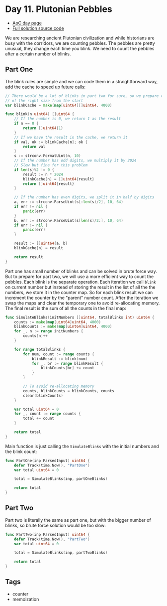 # Day 11. Plutonian Pebbles
- [AoC day page](https://adventofcode.com/2024/day/11)
- [Full solution source code](https://github.com/insomnes/aoc/tree/main/2024/11_pebbles)

We are researching ancient Plutonian civilization and while historians are busy with
the corridors, we are counting pebbles. The pebbles are pretty unusual, they change
each time you blink. We need to count the pebbles after a certain number of blinks.

## Part One
The blink rules are simple and we can code them in a straightforward way, add the 
cache to speed up future calls:

```go
// There would be a lot of blinks in part two for sure, so we prepare cache
// of the right size from the start
var blinkCache = make(map[uint64][]uint64, 4000)

func blink(n uint64) []uint64 {
    // If the number is 0, we return 1 as the result
	if n == 0 {
		return []uint64{1}
	}
    // If we have the result in the cache, we return it
	if val, ok := blinkCache[n]; ok {
		return val
	}
	s := strconv.FormatUint(n, 10)
    // If the number has odd digits, we multiply it by 2024
	// Slow but fine for this problem
	if len(s)%2 != 0 {
		result := n * 2024
		blinkCache[n] = []uint64{result}
		return []uint64{result}
	}

    // If the number has even digits, we split it in half by digits
	a, err := strconv.ParseUint(s[:len(s)/2], 10, 64)
	if err != nil {
		panic(err)
	}
	b, err := strconv.ParseUint(s[len(s)/2:], 10, 64)
	if err != nil {
		panic(err)
	}

	result := []uint64{a, b}
	blinkCache[n] = result

	return result
}
```

Part one has small number of blinks and can be solved in brute force way. But to
prepare for part two, we will use a more efficient way to count the pebbles.
Each blink is the separate operation. Each iteration we call `blink` on current number
but instead of storing the result in the list of all the the numbers, we store it in 
the counter map. So for each blink result we can increment the counter by the "parent"
number count. After the iteration we swap the maps and clear the temporary one to 
avoid re-allocating memory. The final result is the sum of all the counts in the final map:

```go
func SimulateBlinks(initNumbers []uint64, totalBlinks int) uint64 {
	counts := make(map[uint64]uint64, 4000)
	blinkCounts := make(map[uint64]uint64, 4000)
	for _, n := range initNumbers {
		counts[n]++
	}

	for range totalBlinks {
		for num, count := range counts {
			blinkResult := blink(num)
			for _, br := range blinkResult {
				blinkCounts[br] += count
			}
		}

		// To avoid re-allocating memory
		counts, blinkCounts = blinkCounts, counts
		clear(blinkCounts)
	}

	var total uint64 = 0
	for _, count := range counts {
		total += count
	}

	return total
}
```

Main function is just calling the `SimulateBlinks` with the initial numbers and the
blink count:
```go
func PartOne(inp ParsedInput) uint64 {
	defer Track(time.Now(), "PartOne")
	var total uint64 = 0

	total = SimulateBlinks(inp, partOneBlinks)

	return total
}
```

## Part Two
Part two is literally the same as part one, but with the bigger number of blinks, so 
brute force solution would be too slow:

```go
func PartTwo(inp ParsedInput) uint64 {
	defer Track(time.Now(), "PartTwo")
	var total uint64 = 0

	total = SimulateBlinks(inp, partTwoBlinks)

	return total
}
```

## Tags
- counter
- memoization
